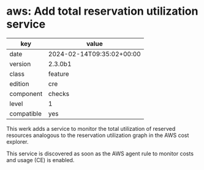 [//]: # (werk v2)
# aws: Add total reservation utilization service

key        | value
---------- | ---
date       | 2024-02-14T09:35:02+00:00
version    | 2.3.0b1
class      | feature
edition    | cre
component  | checks
level      | 1
compatible | yes

This werk adds a service to monitor the total utilization of
reserved resources analogous to the reservation utilization graph
in the AWS cost explorer.

This service is discovered as soon as the AWS agent rule to monitor 
costs and usage (CE) is enabled.
